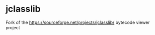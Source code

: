 jclasslib
=========

Fork of the https://sourceforge.net/projects/jclasslib/ bytecode viewer project

